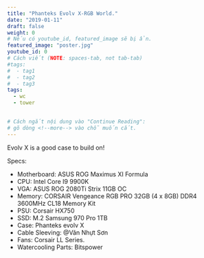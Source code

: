 ```yaml
---
title: "Phanteks Evolv X-RGB World."
date: "2019-01-11"
draft: false
weight: 0
# Nếu có youtube_id, featured_image sẽ bị ẩn.
featured_image: "poster.jpg"
youtube_id: 0
# Cách viết (NOTE: spaces-tab, not tab-tab)
#tags:
#  - tag1
#  - tag2
#  - tag3
tags:
  - wc
  - tower
 

# Cách ngắt nội dung vào "Continue Reading":
# gõ dòng <!--more--> vào chỗ muốn cắt.
---
```


Evolv X is a good case to build on!
<!--more-->
Specs:
- Motherboard: ASUS ROG Maximus XI Formula
- CPU: Intel Core I9 9900K
- VGA: ASUS ROG 2080Ti Strix 11GB OC
- Memory: CORSAIR Vengeance RGB PRO 32GB (4 x 8GB) DDR4 3600MHz CL18 Memory Kit
- PSU: Corsair HX750
- SSD: M.2 Samsung 970 Pro 1TB
- Case: Phanteks evolv X
- Cable Sleeving: @Văn Nhựt Sơn
- Fans: Corsair LL Series.
- Watercooling Parts: Bitspower